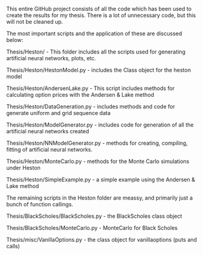 This entire GitHub project consists of all the code which has been used to create the results for my thesis. There is a lot of unnecessary code, but this will not be cleaned up.

The most important scripts and the application of these are discussed below:

Thesis/Heston/ - This folder includes all the scripts used for generating artificial neural networks, plots, etc. 

Thesis/Heston/HestonModel.py - includes the Class object for the heston model

Thesis/Heston/AndersenLake.py - This script includes methods for calculating option prices with the Andersen & Lake method

Thesis/Heston/DataGeneration.py - includes methods and code for generate uniform and grid sequence data

Thesis/Heston/ModelGenerator.py - includes code for generation of all the artificial neural networks created

Thesis/Heston/NNModelGenerator.py - methods for creating, compiling, fitting of artificial neural networks.

Thesis/Heston/MonteCarlo.py - methods for the Monte Carlo simulations under Heston

Thesis/Heston/SimpleExample.py - a simple example using the Andersen & Lake method

The remaining scripts in the Heston folder are meassy, and primarily just a bunch of function callings.


Thesis/BlackScholes/BlackScholes.py - the BlackScholes class object

Thesis/BlackScholes/MonteCarlo.py - MonteCarlo for Black Scholes


Thesis/misc/VanillaOptions.py - the class object for vanillaoptions (puts and calls)